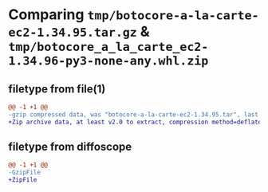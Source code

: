 # Comparing `tmp/botocore-a-la-carte-ec2-1.34.95.tar.gz` & `tmp/botocore_a_la_carte_ec2-1.34.96-py3-none-any.whl.zip`

## filetype from file(1)

```diff
@@ -1 +1 @@
-gzip compressed data, was "botocore-a-la-carte-ec2-1.34.95.tar", last modified: Wed May  1 01:06:25 2024, max compression
+Zip archive data, at least v2.0 to extract, compression method=deflate
```

## filetype from diffoscope

```diff
@@ -1 +1 @@
-GzipFile
+ZipFile
```

